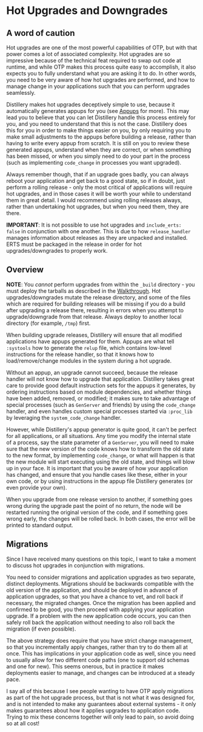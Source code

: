 # Hot Upgrades and Downgrades

## A word of caution

Hot upgrades are one of the most powerful capabilities of OTP, but with that power comes a lot of
associated complexity. Hot upgrades are so impressive because of the technical feat required to swap
out code at runtime, and while OTP makes this process quite easy to accomplish, it also expects you
to fully understand what you are asking it to do. In other words, you need to be very aware of how
hot upgrades are performed, and how to manage change in your applications such that you can perform upgrades
seamlessly.

Distillery makes hot upgrades deceptively simple to use, because it automatically generates appups for you
(see [Appups](appups.html) for more). This may lead you to believe that you can let Distillery handle this
process entirely for you, and you need to understand that this is not the case. Distillery does this for you
in order to make things easier on you, by only requiring you to make small adjustments to the appups before
building a release, rather than having to write every appup from scratch. It is still on you to review these
generated appups, understand when they are correct, or when something has been missed, or when you simply need
to do your part in the process (such as implementing `code_change` in processes you want upgraded).

Always remember though, that if an upgrade goes badly, you can always reboot your application and get back to a
good state, so if in doubt, just perform a rolling release - only the most critical of applications will require
hot upgrades, and in those cases it will be worth your while to understand them in great detail. I would recommend
using rolling releases always, rather than undertaking hot upgrades, but when you need them, they are there.

**IMPORTANT**: It is not possible to use hot upgrades and `include_erts: false` in conjunction with one
another. This is due to how `release_handler` manages information about releases as they are unpacked
and installed. ERTS must be packaged in the release in order for hot upgrades/downgrades to properly work.

## Overview

**NOTE**: You *cannot* perform upgrades from within the `_build` directory - you must deploy the tarballs
as described in the [Walkthrough](../introduction/walkthrough.html). Hot upgrades/downgrades mutate the release 
directory, and some of the files which are required for building releases will be missing if you do a build after 
upgrading a release there, resulting in errors when you attempt to upgrade/downgrade from that release. Always deploy 
to another local directory (for example, `/tmp`) first.

When building upgrade releases, Distillery will ensure that all modified applications have appups generated for them. 
Appups are what tell `:systools` how to generate the `relup` file, which contains low-level instructions for the release 
handler, so that it knows how to load/remove/change modules in the system during a hot upgrade.

Without an appup, an upgrade cannot succeed, because the release handler will not know how to upgrade that application. 
Distillery takes great care to provide good default instruction sets for the appups it generates, by ordering instructions
based on module dependencies, and whether things have been added, removed, or modified; it makes sure to take advantage of
special processes (such as `GenServer` and friends) by using the `code_change` handler, and even handles custom special
processes started via `:proc_lib` by leveraging the `system_code_change` handler.

However, while Distillery's appup generator is quite good, it can't be perfect for all applications, or all situations. 
Any time you modify the internal state of a process, say the state parameter of a `GenServer`, you will need to make sure
that the new version of the code knows how to transform the old state to the new format, by implementing `code_change`, or
what will happen is that the new module will start executing using the old state, and things will blow up in your face. It
is important that you be aware of how your application has changed, and ensure that you handle cases like these, either in your
own code, or by using instructions in the appup file Distillery generates (or even provide your own).

When you upgrade from one release version to another, if something goes wrong during the upgrade past the point of no return, 
the node will be restarted running the original version of the code, and if something goes wrong early, the changes will be rolled back.
In both cases, the error will be printed to standard output.

## Migrations

Since I have received many questions on this topic, I want to take a moment to discuss hot upgrades in conjunction with migrations.

You need to consider migrations and application upgrades as two separate, distinct deployments. Migrations should be backwards compatible
with the old version of the application, and should be deployed in advance of application upgrades, so that you have a chance to vet,
and roll back if necessary, the migrated changes. Once the migration has been applied and confirmed to be good, you then proceed with
applying your application upgrade. If a problem with the new application code occurs, you can then safely roll back the application without
needing to also roll back the migration (if even possible).

The above strategy does require that you have strict change management, so that you incrementally apply changes, rather than try to do them
all at once. This has implications in your application code as well, since you need to usually allow for two different code paths (one to support old schemas and one for new). This seems onerous, but in practice it makes deployments easier to manage, and changes can be introduced at a steady pace.

I say all of this because I see people wanting to have OTP apply migrations as part of the hot upgrade process, but that is not what it was
designed for, and is not intended to make any guarantees about external systems - it only makes guarantees about how it applies upgrades to
application code. Trying to mix these concerns together will only lead to pain, so avoid doing so at all cost!
